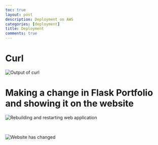 ```yaml
---
toc: true
layout: post
description: Deployment on AWS
categories: [deployment]
title: Deployment
comments: true
---
```


# Curl

![]({{site.baseurl}}/images/w6_deployment-curl.jpg "Output of curl")

# Making a change in Flask Portfolio and showing it on the website

![]({{site.baseurl}}/images/w6_deployment-changeFlask.jpg "Rebuilding and restarting web application")

<br>

![]({{site.baseurl}}/images/w6_deployment-editWebsite.jpg "Website has changed")

